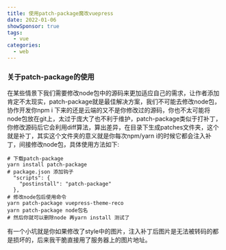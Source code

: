 ```yaml
---
title: 使用patch-package魔改vuepress
date: 2022-01-06
showSponsor: true
tags:
  - vue
categories:
  - web
---
```

### 关于patch-package的使用
在某些情景下我们需要修改node包中的源码来更加适应自己的需求，让作者添加肯定不太现实，patch-package就是最佳解决方案，我们不可能去修改node包，协作开发你npm i 下来的还是云端的又不是你修改过的源码，你也不太可能将node包放在git上，太过于庞大了也不利于维护，patch-package类似于打补丁，你修改源码后它会利用diff算法，算出差异，在目录下生成patches文件夹，这个就是补丁，其实这个文件夹的意义就是你每次npm/yarn i的时候它都会注入补丁，间接修改node包，具体使用方法如下:
```
# 下载patch-package
yarn install patch-package
# package.json 添加钩子
  "scripts": {
    "postinstall": "patch-package"
  },
# 修改node包后使用命令
yarn patch-package vuepress-theme-reco
yarn patch-package node包名
# 然后你就可以删除node 再yarn install 测试了
```
有一个小坑就是你如果修改了style中的图片，注入补丁后图片是无法被转码的都是损坏的，后来我干脆直接用了服务器上的图片地址。
